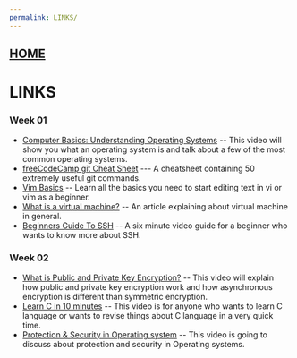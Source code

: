 ```yaml
---
permalink: LINKS/
---
```

## [HOME](../)

# LINKS

<h3>Week 01</h3>

* [Computer Basics: Understanding Operating Systems](https://youtu.be/fkGCLIQx1MI?si=VBc1F3KLGPpZO0tt) -- This video will show you what an operating system is and talk about a few of the most common operating systems.
* [freeCodeCamp git Cheat Sheet](https://www.freecodecamp.org/news/git-cheat-sheet/) --- A cheatsheet containing 50 extremely useful git commands.
* [Vim Basics](https://youtu.be/ggSyF1SVFr4?si=pZ9b-_Q6VILfKHR6) -- Learn all the basics you need to start editing text in vi or vim as a beginner.
* [What is a virtual machine?](https://www.vmware.com/topics/virtual-machine) -- An article explaining about virtual machine in general.
* [Beginners Guide To SSH](https://youtu.be/qWKK_PNHnnA?si=5OOeoHYJN-DURc-g) -- A six minute video guide for a beginner who wants to know more  about SSH.

<h3>Week 02</h3>

* [What is Public and Private Key Encryption?](https://youtu.be/84sO-0JxoHU?si=RebX65cEML5Y29i-) -- This video will explain how public and private key encryption work and how asynchronous encryption is different than symmetric encryption.
* [Learn C in 10 minutes](https://youtu.be/dTp0c41XnrQ?si=5-C5fM-nao0xhGT6) -- This video is for anyone who wants to learn C language or wants to revise things about C language in a very quick time.
* [Protection & Security in Operating system](https://youtu.be/DKb7KhfoZmU?si=hZod1VPisYSsSj8a) -- This video is going to discuss about protection and security in Operating systems.

